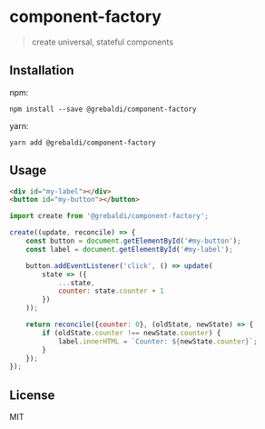 # component-factory

> create universal, stateful components

## Installation

npm:
```
npm install --save @grebaldi/component-factory
```

yarn:
```
yarn add @grebaldi/component-factory
```

## Usage

```html
<div id="my-label"></div>
<button id="my-button"></button>
```

```js
import create from '@grebaldi/component-factory';

create((update, reconcile) => {
	const button = document.getElementById('#my-button');
	const label = document.getElementById('#my-label');

	button.addEventListener('click', () => update(
		state => ({
			...state,
			counter: state.counter + 1
		})
	));

	return reconcile({counter: 0}, (oldState, newState) => {
		if (oldState.counter !== newState.counter) {
			label.innerHTML = `Counter: ${newState.counter}`;
		}
	});
});
```

## License

MIT
